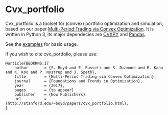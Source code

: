 Cvx_portfolio
=============

Cvx_portfolio is a toolset for (convex) portfolio optimization and simulation,
based on our paper [Multi-Period Trading via Convex Optimization](https://web.stanford.edu/~boyd/papers/cvx_portfolio.html).
It is written in Python 3, its major dependecies are [CVXPY](https://github.com/cvxgrp/cvxpy)
and [Pandas](https://github.com/pandas-dev/pandas).

See the [examples](examples/) for basic usage.

If you wish to cite cvx_portfolio, please use:
```
@article{BBDKKNS:17
    author       = {S. Boyd and E. Busseti and S. Diamond and R. Kahn and K. Koo and P. Nystrup and J. Speth},
    title        = {Multi-Period Trading via Convex Optimization},
    journal      = {Foundations and Trends in Optimization},
    year         = {2017},
    pages        = {to appear}
    publisher    = {Now Publishers}
    url          = {http://stanford.edu/~boyd/papers/cvx_portfolio.html},
}
```
